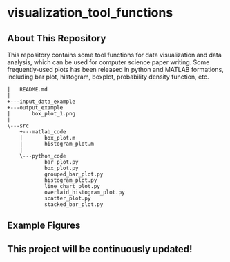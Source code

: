 # visualization_tool_functions
 
## About This Repository
This repository contains some tool functions for data visualization and data analysis,
which can be used for computer science paper writing.
Some frequently-used plots has been released in python and MATLAB formations, including bar plot, histogram, boxplot, probability density function, etc.
```
|   README.md
|
+---input_data_example
+---output_example
|       box_plot_1.png
|
\---src
    +---matlab_code
    |       box_plot.m
    |       histogram_plot.m
    |
    \---python_code
            bar_plot.py
            box_plot.py
            grouped_bar_plot.py
            histogram_plot.py
            line_chart_plot.py
            overlaid_histogram_plot.py
            scatter_plot.py
            stacked_bar_plot.py
```
## Example Figures
>
## This project will be continuously updated!

